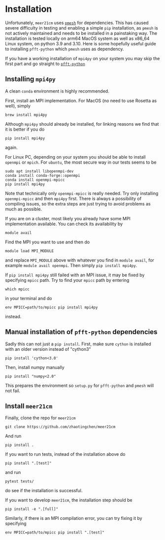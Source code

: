 # Installation

Unfortunately, `meer21cm` uses [`pmesh`](https://github.com/rainwoodman/pmesh) for dependencies. This has caused severe difficulty in testing and enabling a simple `pip` installation, as `pmesh` is not actively maintained and needs to be installed in a painstaking way. The installation is tested locally on arm64 MacOS system as well as x86_64 Linux system, on python 3.9 and 3.10. Here is some hopefully useful guide to installing `pfft-python` which `pmesh` uses as dependency.

If you have a working installation of `mpi4py` on your system you may skip the first part and go straight to [`pfft-python`](#pfft)

## Installing `mpi4py`
A clean `conda` environment is highly recommended.

First, install an MPI implementation. For MacOS (no need to use Rosetta as well), simply
```
brew install mpi4py
```

Although `mpi4py` should already be installed, for linking reasons we find that it is better if you do
```
pip install mpi4py
```
again.

For Linux PC, depending on your system you should be able to install `openmpi` or `mpich`. For `ubuntu`, the most secure way in our tests seems to be

```
sudo apt install libopenmpi-dev
conda install conda-forge::openmpi
conda install openmpi-mpicc
pip install mpi4py
```

Note that technically only `openmpi-mpicc` is really needed. Try only installing `openmpi-mpicc` and then `mpi4py` first. There is always a possibility of compiling issues, so the extra steps are just trying to avoid problems as much as possible.

If you are on a cluster, most likely you already have some MPI implementation available. You can check its availability by
```
module avail
```

Find the MPI you want to use and then do
```
module load MPI_MODULE
```
and replace `MPI_MODULE` above with whatever you find in `module avail`, for example `module avail openmpi`. Then simply `pip install mpi4py`.

If `pip install mpi4py` still failed with an MPI issue, it may be fixed by specifying `mpicc` path. Try to find your `mpicc` path by entering
```
which mpicc
```
in your terminal and do
```
env MPICC=path/to/mpicc pip install mpi4py
```
instead.

## Manual installation of `pfft-python` dependencies
<a name="pfft"></a>
Sadly this can not just a `pip install`. First, make sure `cython` is installed with an older version instead of "cython3"
```
pip install 'cython<3.0'
```
Then, install numpy manually
```
pip install "numpy<2.0"
```

This prepares the environment so `setup.py` for `pfft-python` and `pmesh` will not fail.

## Install `meer21cm`
Finally, clone the repo for `meer21cm`
```
git clone https://github.com/zhaotingchen/meer21cm
```

And run
```
pip install .
```

If you want to run tests, instead of the installation above do
```
pip install ".[test]"
```

and run
```
pytest tests/
```
do see if the installation is successful.

If you want to develop `meer21cm`, the installation step should be
```
pip install -e ".[full]"
```

Similarly, if there is an MPI compilation error, you can try fixing it by specifying

```
env MPICC=path/to/mpicc pip install ".[test]"
```
